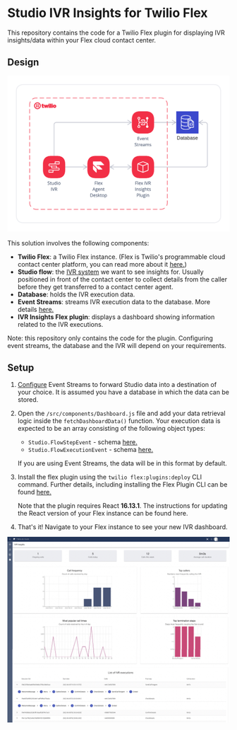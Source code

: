 # Studio IVR Insights for Twilio Flex

This repository contains the code for a Twilio Flex plugin for displaying IVR insights/data within your Flex cloud contact center.



## Design
![Architecture Diagram](architecture.png?raw=true)

This solution involves the following components:
- **Twilio Flex**: a Twilio Flex instance. (Flex is Twilio's  programmable cloud contact center platform, you can read more about it [here.](https://www.twilio.com/flex))
- **Studio flow**: the [IVR system](https://www.twilio.com/studio) we want to see insights for. Usually positioned in front of the contact center to collect details from the caller before they get transferred to a contact center agent.
- **Database**: holds the IVR execution data.
- **Event Streams**: streams IVR execution data to the database. More details [here.](https://www.twilio.com/event-streams)
- **IVR Insights Flex plugin**: displays a dashboard showing information related to the IVR executions.

Note: this repository only contains the code for the plugin. Configuring event streams, the database and the IVR will depend on your requirements. 




## Setup

1. [Configure](https://www.twilio.com/blog/twilio-studio-event-streams) Event Streams to forward Studio data into a destination of your choice. It is assumed you have a database in which the data can be stored.
2. Open the `/src/components/Dashboard.js` file and add your data retrieval logic inside the `fetchDashboardData()` function. 
Your execution data is expected to be an array consisting of the following object types:
    - `Studio.FlowStepEvent` - schema [here.](https://events-schemas.twilio.com/Studio.FlowStepEvent/1)
    - `Studio.FlowExecutionEvent` - schema [here.](https://events-schemas.twilio.com/Studio.FlowExecutionEvent/1)

    If you are using Event Streams, the data will be in this format by default.

3. Install the flex plugin using the `twilio flex:plugins:deploy` CLI command. Further details, including installing the Flex Plugin CLI can be found [here.](https://www.twilio.com/docs/flex/developer/plugins/cli/deploy-and-release)

    Note that the plugin requires React **16.13.1**. The instructions for updating the React version of your Flex instance can be found here.

4. That's it! Navigate to your Flex instance to see your new IVR dashboard. 

![Screenshot](demo.jpg?raw=true)